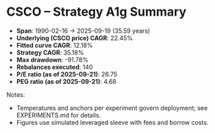 # CSCO – Strategy A1g Summary

- **Span**: 1990-02-16 → 2025-09-19 (35.59 years)
- **Underlying (CSCO price) CAGR**: 22.45%
- **Fitted curve CAGR**: 12.18%
- **Strategy CAGR**: 35.18%
- **Max drawdown**: -91.78%
- **Rebalances executed**: 140
- **P/E ratio (as of 2025-09-21)**: 26.75
- **PEG ratio (as of 2025-09-21)**: 4.68

Notes:

- Temperatures and anchors per experiment govern deployment; see EXPERIMENTS.md for details.
- Figures use simulated leveraged sleeve with fees and borrow costs.

